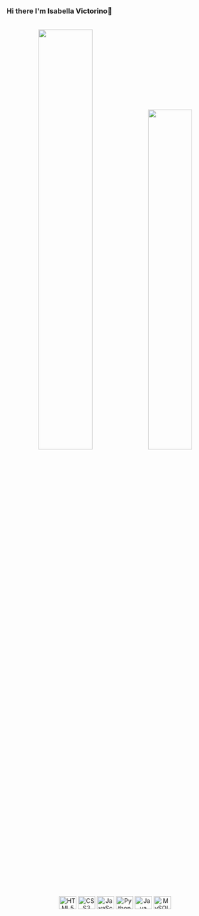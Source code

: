 ### Hi there I'm Isabella Victorino👋

<br/>
<div align="center">
  <img width="50%" src="https://github-readme-stats.vercel.app/api?username=isabellavictorino&show_icons=true&theme=dracula" />
 <img width="45%" src="https://github-readme-stats.vercel.app/api/top-langs/?username=isabellavictorino&count_private=true&include_all_commits=true&show_icons=true&layout=compact&theme=dracula&&hide_border=false" />
</div>

<br/> <br/>

<div style="display = inline_block" align="center"> 
  <img align="center" alt="HTML5"  height="30" width="40" src="https://cdn.jsdelivr.net/gh/devicons/devicon/icons/html5/html5-original.svg" />
  <img align="center" alt="CSS3" height="30" width="40" src="https://cdn.jsdelivr.net/gh/devicons/devicon/icons/css3/css3-original.svg" />
  <img align="center" alt="JavaScript" height="30" width="40" src="https://cdn.jsdelivr.net/gh/devicons/devicon/icons/javascript/javascript-original.svg" />
  <img align="center" alt="Python" height="30" width="40" src="https://cdn.jsdelivr.net/gh/devicons/devicon/icons/python/python-original.svg" />
   <img align="center" alt="Java" height="30" width="40" src="https://cdn.jsdelivr.net/gh/devicons/devicon/icons/java/java-original.svg" />
  <img align="center" alt="MySQL" height="30" width="40" src="https://cdn.jsdelivr.net/gh/devicons/devicon/icons/mysql/mysql-original.svg" />
</div>
<br/>
<div align="center" display=inline_block>
  <img align="center" alt="" src="https://img.shields.io/badge/Instagram-E4405F?style=for-the-badge&logo=instagram&logoColor=white" />
  <img align="center" alt="" src="https://img.shields.io/badge/Gmail-D14836?style=for-the-badge&logo=gmail&logoColor=white" />
  <img align="center" alt="" src="https://img.shields.io/badge/LinkedIn-0077B5?style=for-the-badge&logo=linkedin&logoColor=white" />
</div>
